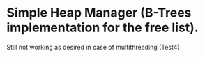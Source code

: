 # Simple Heap Manager (B-Trees implementation for the free list).
Still not working as desired in case of multithreading (Test4)
